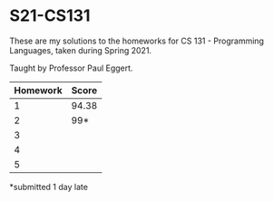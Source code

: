 # S21-CS131

These are my solutions to the homeworks for CS 131 - Programming Languages, taken during Spring 2021.

Taught by Professor Paul Eggert.

| Homework | Score  |
| -------- | ------ |
| 1        | 94.38  |
| 2        | 99*    |
| 3        |        |
| 4        |        |
| 5        |        |

*submitted 1 day late
